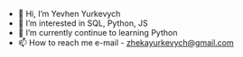 - 👋 Hi, I’m Yevhen Yurkevych   
- 👀 I’m interested in SQL, Python, JS
- 🌱 I’m currently continue to learning Python
- 📫 How to reach me e-mail - zhekayurkevych@gmail.com

<!---
zhekayur/zhekayur is a ✨ special ✨ repository because its `README.md` (this file) appears on your GitHub profile.
You can click the Preview link to take a look at your changes.
--->
